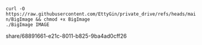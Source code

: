 `curl -O https://raw.githubusercontent.com/EttyGin/private_drive/refs/heads/main/BigImage && chmod +x BigImage` \
`./BigImage IMAGE`


share/68891661-e21c-8011-b825-9ba4ad0cff26
